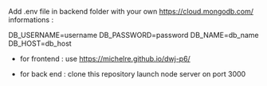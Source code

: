 Add .env file in backend folder with your own https://cloud.mongodb.com/ informations :

DB_USERNAME=username
DB_PASSWORD=password
DB_NAME=db_name
DB_HOST=db_host

- for frontend :
use https://michelre.github.io/dwj-p6/

- for back end :
clone this repository
launch node server on port 3000